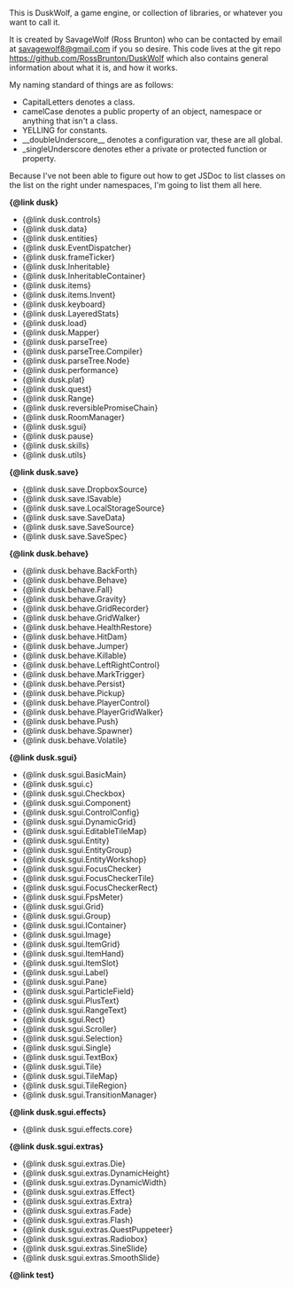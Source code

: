 This is DuskWolf, a game engine, or collection of libraries, or whatever you want to call it.

It is created by SavageWolf (Ross Brunton) who can be contacted by email at <savagewolf8@gmail.com> if you so desire.
This code lives at the git repo <https://github.com/RossBrunton/DuskWolf> which also contains general information about
what it is, and how it works.

My naming standard of things are as follows:

- CapitalLetters denotes a class.
- camelCase denotes a public property of an object, namespace or anything that isn't a class.
- YELLING for constants.
- \_\_doubleUnderscore\_\_ denotes a configuration var, these are all global.
- _singleUnderscore denotes ether a private or protected function or property.

Because I've not been able to figure out how to get JSDoc to list classes on the list on the right under namespaces, 
I'm going to list them all here.

**{@link dusk}**

- {@link dusk.controls}
- {@link dusk.data}
- {@link dusk.entities}
- {@link dusk.EventDispatcher}
- {@link dusk.frameTicker}
- {@link dusk.Inheritable}
- {@link dusk.InheritableContainer}
- {@link dusk.items}
- {@link dusk.items.Invent}
- {@link dusk.keyboard}
- {@link dusk.LayeredStats}
- {@link dusk.load}
- {@link dusk.Mapper}
- {@link dusk.parseTree}
- {@link dusk.parseTree.Compiler}
- {@link dusk.parseTree.Node}
- {@link dusk.performance}
- {@link dusk.plat}
- {@link dusk.quest}
- {@link dusk.Range}
- {@link dusk.reversiblePromiseChain}
- {@link dusk.RoomManager}
- {@link dusk.sgui}
- {@link dusk.pause}
- {@link dusk.skills}
- {@link dusk.utils}

**{@link dusk.save}**

- {@link dusk.save.DropboxSource}
- {@link dusk.save.ISavable}
- {@link dusk.save.LocalStorageSource}
- {@link dusk.save.SaveData}
- {@link dusk.save.SaveSource}
- {@link dusk.save.SaveSpec}

**{@link dusk.behave}**

- {@link dusk.behave.BackForth}
- {@link dusk.behave.Behave}
- {@link dusk.behave.Fall}
- {@link dusk.behave.Gravity}
- {@link dusk.behave.GridRecorder}
- {@link dusk.behave.GridWalker}
- {@link dusk.behave.HealthRestore}
- {@link dusk.behave.HitDam}
- {@link dusk.behave.Jumper}
- {@link dusk.behave.Killable}
- {@link dusk.behave.LeftRightControl}
- {@link dusk.behave.MarkTrigger}
- {@link dusk.behave.Persist}
- {@link dusk.behave.Pickup}
- {@link dusk.behave.PlayerControl}
- {@link dusk.behave.PlayerGridWalker}
- {@link dusk.behave.Push}
- {@link dusk.behave.Spawner}
- {@link dusk.behave.Volatile}

**{@link dusk.sgui}**

- {@link dusk.sgui.BasicMain}
- {@link dusk.sgui.c}
- {@link dusk.sgui.Checkbox}
- {@link dusk.sgui.Component}
- {@link dusk.sgui.ControlConfig}
- {@link dusk.sgui.DynamicGrid}
- {@link dusk.sgui.EditableTileMap}
- {@link dusk.sgui.Entity}
- {@link dusk.sgui.EntityGroup}
- {@link dusk.sgui.EntityWorkshop}
- {@link dusk.sgui.FocusChecker}
- {@link dusk.sgui.FocusCheckerTile}
- {@link dusk.sgui.FocusCheckerRect}
- {@link dusk.sgui.FpsMeter}
- {@link dusk.sgui.Grid}
- {@link dusk.sgui.Group}
- {@link dusk.sgui.IContainer}
- {@link dusk.sgui.Image}
- {@link dusk.sgui.ItemGrid}
- {@link dusk.sgui.ItemHand}
- {@link dusk.sgui.ItemSlot}
- {@link dusk.sgui.Label}
- {@link dusk.sgui.Pane}
- {@link dusk.sgui.ParticleField}
- {@link dusk.sgui.PlusText}
- {@link dusk.sgui.RangeText}
- {@link dusk.sgui.Rect}
- {@link dusk.sgui.Scroller}
- {@link dusk.sgui.Selection}
- {@link dusk.sgui.Single}
- {@link dusk.sgui.TextBox}
- {@link dusk.sgui.Tile}
- {@link dusk.sgui.TileMap}
- {@link dusk.sgui.TileRegion}
- {@link dusk.sgui.TransitionManager}

**{@link dusk.sgui.effects}**

- {@link dusk.sgui.effects.core}

**{@link dusk.sgui.extras}**

- {@link dusk.sgui.extras.Die}
- {@link dusk.sgui.extras.DynamicHeight}
- {@link dusk.sgui.extras.DynamicWidth}
- {@link dusk.sgui.extras.Effect}
- {@link dusk.sgui.extras.Extra}
- {@link dusk.sgui.extras.Fade}
- {@link dusk.sgui.extras.Flash}
- {@link dusk.sgui.extras.QuestPuppeteer}
- {@link dusk.sgui.extras.Radiobox}
- {@link dusk.sgui.extras.SineSlide}
- {@link dusk.sgui.extras.SmoothSlide}

**{@link test}**
